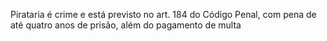 Pirataria é crime e está previsto no art. 184 do Código Penal, com pena de até quatro anos de prisão, além do pagamento de multa 
